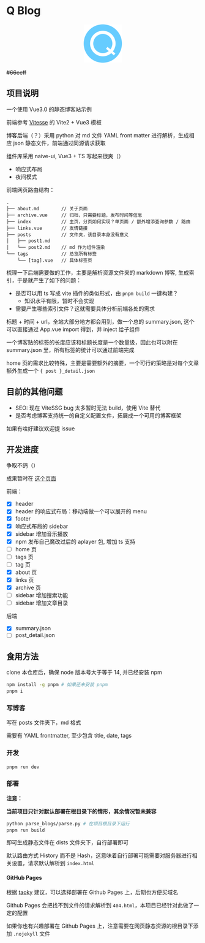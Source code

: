 # Q Blog

<p align='center'>
  <img src='docs/logo-512.png' alt='Q-Blog - Quicker and Cute' width='100'/>
</p>

~~\#66ccff~~

## 项目说明

一个使用 Vue3.0 的静态博客站示例

前端参考 [Vitesse](https://github.com/antfu/vitesse) 的 Vite2 + Vue3 模板

博客后端（？）采用 python 对 md 文件 YAML front matter 进行解析，生成相应 json 静态文件，前端通过同源请求获取

组件库采用 naive-ui, Vue3 + TS 写起来很爽（）

- 响应式布局
- 夜间模式

前端网页路由结构：

```plaintext
.
├── about.md        // 关于页面
├── archive.vue     // 归档，只需要标题，发布时间等信息
├── index           // 主页，分页如何实现？单页面 / 额外增添查询参数 / 路由
├── links.vue       // 友情链接
├── posts           // 文件夹，该目录本身没有意义
│   ├── post1.md
│   └── post2.md    // md 作为组件渲染
└── tags            // 总览所有标签
    └── [tag].vue   // 具体标签页
```

梳理一下后端需要做的工作，主要是解析资源文件夹的 markdown 博客, 生成索引，于是就产生了如下的问题：

- 是否可以用 ts 写成 vite 插件的类似形式，由 `pnpm build` 一键构建？
  - 知识水平有限，暂时不会实现
- 需要产生哪些索引文件？这就需要具体分析前端各处的需求

标题 + 时间 + url，全站大部分地方都会用到，做一个总的 summary.json, 这个可以直接通过 App.vue import 得到，并 inject 给子组件

一个博客贴的标签的长度应该和标题长度是一个数量级，因此也可以附在 summary.json 里，所有标签的统计可以通过前端完成

home 页的需求比较特殊，主要是需要额外的摘要，一个可行的策略是对每个文章额外生成一个 `{ post }_detail.json`

## 目前的其他问题

- SEO: 现在 ViteSSG bug 太多暂时无法 build，使用 Vite 替代
- 是否考虑博客支持统一的自定义配置文件，拓展成一个可用的博客框架

如果有啥好建议欢迎提 issue

## 开发进度

争取不鸽（）

成果暂时在 [这个页面](https://liuly0322.github.io/)

前端：

- [x] header
- [x] header 的响应式布局：移动端做一个可以展开的 menu
- [x] footer
- [x] 响应式布局的 sidebar
- [x] sidebar 增加音乐播放
- [x] npm 发布自己魔改过后的 aplayer 包, 增加 ts 支持
- [ ] home 页
- [ ] tags 页
- [ ] tag 页
- [x] about 页
- [x] links 页
- [x] archive 页
- [ ] sidebar 增加搜索功能
- [ ] sidebar 增加文章目录

后端

- [x] summary.json
- [ ] post_detail.json

## 食用方法

clone 本仓库后，确保 node 版本号大于等于 14, 并已经安装 npm

```bash
npm install -g pnpm # 如果还未安装 pnpm
pnpm i
```

### 写博客

写在 posts 文件夹下，md 格式

需要有 YAML frontmatter, 至少包含 title, date, tags

### 开发

```bash
pnpm run dev
```

### 部署

**注意：**

**当前项目只针对默认部署在根目录下的情形，其余情况暂未兼容**

```bash
python parse_blogs/parse.py # 在项目根目录下运行
pnpm run build
```

即可生成静态文件在 dists 文件夹下，自行部署即可

默认路由方式 History 而不是 Hash，这意味着自行部署可能需要对服务器进行相关设置，请求默认解析到 `index.html`

#### GitHub Pages

根据 [taoky](https://github.com/taoky) 建议，可以选择部署在 Github Pages 上，后期也方便买域名

Github Pages 会把找不到文件的请求解析到 `404.html`，本项目已经针对此做了一定的配置

如果你也有兴趣部署在 Github Pages 上，注意需要在网页静态资源的根目录下添加 `.nojekyll` 文件